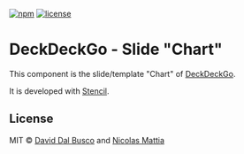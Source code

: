 [![npm][npm-badge]][npm-badge-url]
[![license][npm-license]][npm-license-url]

[npm-badge]: https://img.shields.io/npm/v/@deckdeckgo/slide-chart
[npm-badge-url]: https://www.npmjs.com/package/@deckdeckgo/slide-chart
[npm-license]: https://img.shields.io/npm/l/@deckdeckgo/slide-chart
[npm-license-url]: https://github.com/deckgo/deckdeckgo/blob/main/templates/chart/LICENSE

# DeckDeckGo - Slide "Chart"

This component is the slide/template "Chart" of [DeckDeckGo].

It is developed with [Stencil](https://stenciljs.com).

## License

MIT © [David Dal Busco](mailto:david.dalbusco@outlook.com) and [Nicolas Mattia](mailto:nicolas@nmattia.com)

[deckdeckgo]: https://deckdeckgo.com
